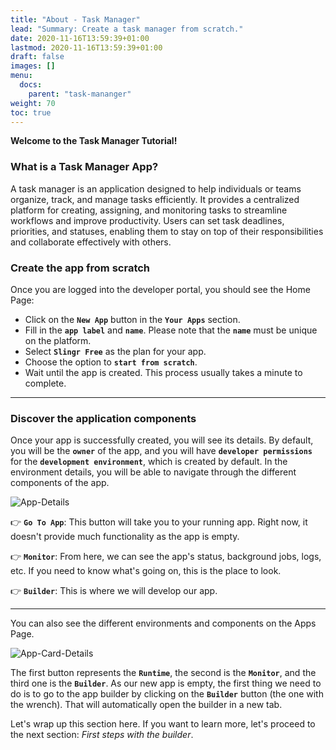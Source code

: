 ```yaml
---
title: "About - Task Manager"
lead: "Summary: Create a task manager from scratch."
date: 2020-11-16T13:59:39+01:00
lastmod: 2020-11-16T13:59:39+01:00
draft: false
images: []
menu:
  docs:
    parent: "task-mananger"
weight: 70
toc: true
---
```

**Welcome to the Task Manager Tutorial!**

### What is a Task Manager App?

A task manager is an application designed to help individuals or teams organize, track, and manage tasks efficiently. It provides a centralized platform for creating, assigning, and monitoring tasks to streamline workflows and improve productivity. Users can set task deadlines, priorities, and statuses, enabling them to stay on top of their responsibilities and collaborate effectively with others.

### Create the app from scratch

Once you are logged into the developer portal, you should see the Home Page:

- Click on the **``New App``** button in the **``Your Apps``** section.
- Fill in the **``app label``** and **``name``**. Please note that the **``name``** must be unique on the platform.
- Select **``Slingr Free``** as the plan for your app.
- Choose the option to **``start from scratch``**.
- Wait until the app is created. This process usually takes a minute to complete.

---

### Discover the application components

Once your app is successfully created, you will see its details. By default, you will be the **``owner``** of the app, and you will have **``developer permissions``** for the **``development environment``**, which is created by default. In the environment details, you will be able to navigate through the different components of the app.

![App-Details](https://pmorales.github.io/slingrDoc/images/vendor/task-mananger/creating/task_manager_app_details.png)

👉 **``Go To App``**: This button will take you to your running app. Right now, it doesn't provide much functionality as the app is empty.

👉 **``Monitor``**: From here, we can see the app's status, background jobs, logs, etc. If you need to know what's going on, this is the place to look.

👉 **``Builder``**: This is where we will develop our app.

---

You can also see the different environments and components on the Apps Page.

![App-Card-Details](https://pmorales.github.io/slingrDoc/images/vendor/task-mananger/creating/task_manager_apps_page.png)

The first button represents the **``Runtime``**, the second is the **``Monitor``**, and the third one is the **``Builder``**. As our new app is empty, the first thing we need to do is to go to the app builder by clicking on the **``Builder``** button (the one with the wrench). That will automatically open the builder in a new tab.

Let's wrap up this section here. If you want to learn more, let's proceed to the next section: *First steps with the builder*.
